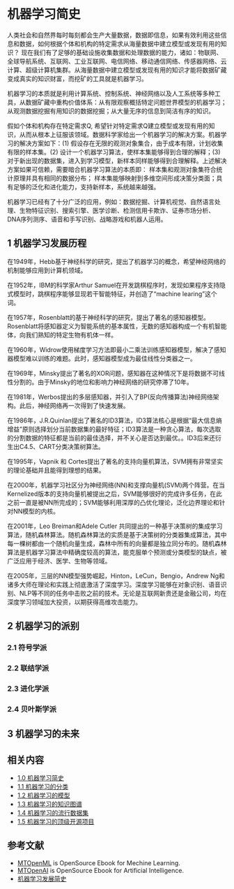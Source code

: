 # 机器学习简史

人类社会和自然界每时每刻都会生产大量数据，数据即信息，如果有效利用这些信息和数据，如何根据个体和机构的特定需求从海量数据中建立模型或发现有用的知识？ 现在我们有了足够的基础设施收集数据和处理数据的能力，诸如：物联网、全球导航系统、互联网、工业互联网、电信网络、移动通信网络、传感器网络、云计算、超级计算机集群。从海量数据中建立模型或发现有用的知识才能将数据矿藏变成真实的知识财富，而挖矿的工具就是机器学习。

机器学习的本质就是利用计算系统、控制系统、神经网络以及人工系统等多种工具，从数据矿藏中重构价值体系：从有限观察概括特定问题世界模型的机器学习；从观测数据挖掘有用知识的数据挖掘；从大量无序的信息到简洁有序的知识。

假如个体和机构存在特定需求Q, 希望针对特定需求Q建立模型或发现有用的知识，从而从根本上征服该领域。数据科学家给出一个机器学习的解决方案。机器学习的解决方案如下：(1) 假设存在无限的观测对象集合，由于成本有限，计划收集有限的样本集。(2) 设计一个机器学习算法，使样本集能够得到合理的解释；(3) 对于新出现的数据集，进入到学习模型，新样本同样能够得到合理解释。上述解决方案如果可信赖，需要暗合机器学习算法的本质即： 样本集和观测对象集符合统计原理并具有相同的数据分布； 样本集能够映射到多维空间形成决策分类面；具有足够的泛化和进化能力，支持新样本，系统越来越强。

机器学习已经有了十分广泛的应用，例如：数据挖掘、计算机视觉、自然语言处理、生物特征识别、搜索引擎、医学诊断、检测信用卡欺诈、证券市场分析、DNA序列测序、语音和手写识别、战略游戏和机器人运用。

## 1 机器学习发展历程

在1949年，Hebb基于神经科学的研究，提出了机器学习的概念，希望神经网络的机制能够应用到计算机领域。

在1952年，IBM的科学家Arthur Samuel在开发跳棋程序时，发现如果程序支持隐式模型时，跳棋程序能够显现若干智能特征，并创造了“machine learing”这个词。

在1957年，Rosenblatt的基于神经科学的研究，提出了著名的感知器模型。Rosenblatt将感知器定义为智能系统的基本属性，无数的感知器构成一个有机智能体，向我们熟知的特定生物有机体一样。

在1960年，Widrow使用梯度学习方法即最小二乘法训练感知器模型，解决了感知器模型难以训练的难题。此时，感知器模型成为最佳线性分类器之一。

在1969年，Minsky提出了著名的XOR问题，感知器在这种情况下是将数据不可线性分割的。由于Minsky的地位和影响力神经网络的研究停滞了10年。

在1981年，Werbos提出的多层感知器，并引入了BP(反向传播算法)神经网络架构。此后，神经网络再一次得到了快速发展。

在1986年，J.R.Quinlan提出了著名的ID3算法，ID3算法核心是根据“最大信息熵增益”原则选择划分当前数据集的最好特征；ID3算法是一种贪心算法，每次选取的分割数据的特征都是当前的最佳选择，并不关心是否达到最优。。ID3后来还衍生出C4.5、CART分类决策树算法。

在1995年，Vapnik 和 Cortes提出了著名的支持向量机算法，SVM拥有非常坚实的理论基础并且能得到理想的结果。

在2000年，机器学习社区分为神经网络(NN)和支撑向量机(SVM)两个阵营。在当Kernelized版本的支持向量机被提出之后，SVM能够很好的完成许多任务，在此之前一直是被NN所完成的；SVM能够利用深厚的凸优化理论，泛化边界理论和针对NN模型的内核。

在2001年，Leo Breiman和Adele Cutler 共同提出的一种基于决策树的集成学习算法，随机森林算法。随机森林算法的实质是基于决策树的分类器集成算法，其中每一棵树都由一个随机向量生成，森林中所有的向量都是独立同分布的。随机森林算法是机器学习算法中精确度较高的算法，能克服单个预测或分类模型的缺点，被广泛应用于经济、医学、生物等领域。

在2005年，三层的NN模型强势崛起，Hinton，LeCun，Bengio，Andrew Ng和诸多大师在理论和实践上彻底激活了深度学习。深度学习能够在对象识别、语音识别、NLP等不同的任务中击败之前的技术。无论是互联网新贵还是金融公司，均在深度学习领域加大投资，以期获得高维攻击能力。

## 2 机器学习的派别
### 2.1 符号学派
### 2.2 联结学派
### 2.3 进化学派
### 2.4 贝叶斯学派

## 3 机器学习的未来


## 相关内容
* [1.0 机器学习简史](./10-ml-overview.md)
* [1.1 机器学习的分类](./11-ml-classification.md)
* [1.2 机器学习的模型](./12-ml-model.md)
* [1.3 机器学习的知识图谱](./13-ml-knowledge-graph.md)
* [1.4 机器学习的流行数据集](./14-ml-dataset.md)
* [1.5 机器学习的顶级开源项目](./15-ml-open-source.md)

## 参考文献
* [MTOpenML](https://github.com/media-tm/MTOpenML) is OpenSource Ebook for  Mechine  Learning.
* [MTOpenAI](https://github.com/media-tm/MTOpenAI) is OpenSource Ebook for  Artificial Intelligence.
* [机器学习发展简史](https://www.cnblogs.com/inspursu/p/4292851.html)
